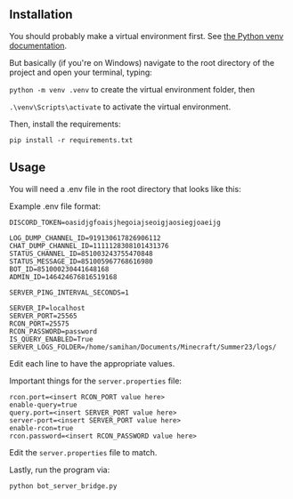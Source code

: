 ## Installation
You should probably make a virtual environment first. See [the Python venv documentation](https://docs.python.org/3/library/venv.html).

But basically (if you're on Windows) navigate to the root directory of the project and open your terminal, typing:

`python -m venv .venv` to create the virtual environment folder, then

`.\venv\Scripts\activate` to activate the virtual environment.

Then, install the requirements:

`pip install -r requirements.txt`

## Usage

You will need a .env file in the root directory that looks like this:

Example .env file format:

```
DISCORD_TOKEN=oasidjgfoaisjhegoiajseoigjaosiegjoaeijg

LOG_DUMP_CHANNEL_ID=919130617826906112
CHAT_DUMP_CHANNEL_ID=1111128308101431376
STATUS_CHANNEL_ID=851003243755470848
STATUS_MESSAGE_ID=851005967768616980
BOT_ID=851000230441648168
ADMIN_ID=146424676816519168

SERVER_PING_INTERVAL_SECONDS=1

SERVER_IP=localhost
SERVER_PORT=25565
RCON_PORT=25575
RCON_PASSWORD=password
IS_QUERY_ENABLED=True
SERVER_LOGS_FOLDER=/home/samihan/Documents/Minecraft/Summer23/logs/
```

Edit each line to have the appropriate values.

Important things for the `server.properties` file:

```
rcon.port=<insert RCON_PORT value here>
enable-query=true
query.port=<insert SERVER_PORT value here>
server-port=<insert SERVER_PORT value here>
enable-rcon=true
rcon.password=<insert RCON_PASSWORD value here>
```

Edit the `server.properties` file to match.

Lastly, run the program via:

`python bot_server_bridge.py`
